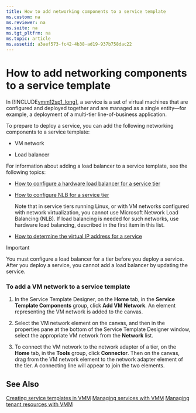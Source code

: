 ```yaml
---
title: How to add networking components to a service template
ms.custom: na
ms.reviewer: na
ms.suite: na
ms.tgt_pltfrm: na
ms.topic: article
ms.assetid: a3aef573-fc42-4b38-ad19-937b758dac22
---
```

# How to add networking components to a service template
In [!INCLUDE[vmm12sp1_long](Token/vmm12sp1_long_md.md)], a service is a set of virtual machines that are configured and deployed together and are managed as a single entity—for example, a deployment of a multi\-tier line\-of\-business application.

To prepare to deploy a service, you can add the following networking components to a service template:

-   VM network

-   Load balancer

For information about adding a load balancer to a service template, see the following topics:

-   [How to configure a hardware load balancer for a service tier](How-to-configure-a-hardware-load-balancer-for-a-service-tier.md)

-   [How to configure NLB for a service tier](How-to-configure-NLB-for-a-service-tier.md)

    Note that in service tiers running Linux, or with VM networks configured with network virtualization, you cannot use Microsoft Network Load Balancing \(NLB\). If load balancing is needed for such networks, use hardware load balancing, described in the first item in this list.

-   [How to determine the virtual IP address for a service](How-to-determine-the-virtual-IP-address-for-a-service.md)

> [!IMPORTANT]
> You must configure a load balancer for a tier before you deploy a service. After you deploy a service, you cannot add a load balancer by updating the service.

### To add a VM network to a service template

1.  In the Service Template Designer, on the **Home** tab, in the **Service Template Components** group, click **Add VM Network**. An element representing the VM network is added to the canvas.

2.  Select the VM network element on the canvas, and then in the properties pane at the bottom of the Service Template Designer window, select the appropriate VM network from the **Network** list.

3.  To connect the VM network to the network adapter of a tier, on the **Home** tab, in the **Tools** group, click **Connector**. Then on the canvas, drag from the VM network element to the network adapter element of the tier. A connecting line will appear to join the two elements.

## See Also
[Creating service templates in VMM](Creating-service-templates-in-VMM.md)
[Managing services with VMM](Managing-services-with-VMM.md)
[Managing tenant resources with VMM](Managing-tenant-resources-with-VMM.md)


